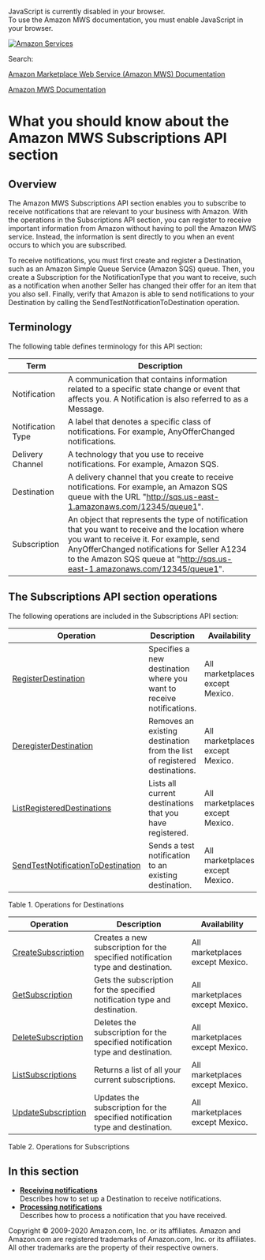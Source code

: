 <div id="MWSDX_noscript">

JavaScript is currently disabled in your browser.  
To use the Amazon MWS documentation, you must enable JavaScript in your
browser.

</div>

<div id="MWSDX_divtop">

[![Amazon
Services](https://images-na.ssl-images-amazon.com/images/G/08/mwsportal/fr_FR/amazonservices.gif "Amazon Services")](http://services.amazon.fr)

<div id="MWSDX_search">

<span id="MWSDX_searchlbl">Search:</span>

</div>

  
<span id="MWSDX_titlebar">[Amazon Marketplace Web Service (Amazon MWS)
Documentation](https://developer.amazonservices.fr/gp/mws/docs.html)</span>

</div>

<div id="MWSDX_divbottom">

<div id="MWSDX_divleft">

<div id="MWSDX_toc">

</div>

</div>

<div id="MWSDX_divright">

<div id="MWSDX_content">

<span id="MWSDX_breadcrumbs">[Amazon MWS
Documentation](https://developer.amazonservices.fr/gp/mws/docs.html)</span>

<div id="Subscriptions_Overview" class="nested0">

What you should know about the Amazon MWS Subscriptions API section
===================================================================

<div class="body">

<div class="section">

Overview
--------

The <span class="ph">Amazon MWS</span> <span class="ph">Subscriptions
API section</span> enables you to subscribe to receive notifications
that are relevant to your business with Amazon. With the operations in
the <span class="ph">Subscriptions API section</span>, you can register
to receive important information from Amazon without having to poll the
<span class="ph">Amazon MWS</span> service. Instead, the information is
sent directly to you when an event occurs to which you are subscribed.

To receive notifications, you must first create and register a <span
class="keyword parmname">Destination</span>, such as an Amazon Simple
Queue Service (Amazon SQS) queue. Then, you create a <span
class="keyword parmname">Subscription</span> for the <span
class="keyword parmname">NotificationType</span> that you want to
receive, such as a notification when another Seller has changed their
offer for an item that you also sell. Finally, verify that Amazon is
able to send notifications to your <span
class="keyword parmname">Destination</span> by calling the <span
class="keyword apiname">SendTestNotificationToDestination</span>
operation.

</div>

<div class="section">

Terminology
-----------

The following table defines terminology for this API section:

</div>

<div class="tablenoborder">

| Term                                            | Description                                                                                                                                                                                                                                                                                                     |
|-------------------------------------------------|-----------------------------------------------------------------------------------------------------------------------------------------------------------------------------------------------------------------------------------------------------------------------------------------------------------------|
| <span class="dfn term">Notification</span>      | A communication that contains information related to a specific state change or event that affects you. A <span class="dfn term">Notification</span> is also referred to as a <span class="dfn term">Message</span>.                                                                                            |
| <span class="dfn term">Notification Type</span> | A label that denotes a specific class of notifications. For example, <span class="keyword parmname">AnyOfferChanged</span> notifications.                                                                                                                                                                       |
| <span class="dfn term">Delivery Channel</span>  | A technology that you use to receive notifications. For example, Amazon SQS.                                                                                                                                                                                                                                    |
| <span class="dfn term">Destination</span>       | A delivery channel that you create to receive notifications. For example, an Amazon SQS queue with the URL "http://sqs.us-east-1.amazonaws.com/12345/queue1".                                                                                                                                                   |
| <span class="dfn term">Subscription</span>      | An object that represents the type of notification that you want to receive and the location where you want to receive it. For example, send <span class="keyword parmname">AnyOfferChanged</span> notifications for Seller A1234 to the Amazon SQS queue at "http://sqs.us-east-1.amazonaws.com/12345/queue1". |

</div>

<div id="Subscriptions_Overview__RecommendationsOperations"
class="section">

The <span class="ph">Subscriptions API section</span> operations
----------------------------------------------------------------

The following operations are included in the <span
class="ph">Subscriptions API section</span>:

<div class="tablenoborder">

| Operation                                                                                                                                                                       | Description                                                                                       | Availability                                            |
|---------------------------------------------------------------------------------------------------------------------------------------------------------------------------------|---------------------------------------------------------------------------------------------------|---------------------------------------------------------|
| <a href="Subscriptions_RegisterDestination.md" class="xref" title="Specifies a new destination where you want to receive notifications.">RegisterDestination</a>              | <span class="ph">Specifies a new destination where you want to receive notifications.</span>      | <span class="ph">All marketplaces except Mexico.</span> |
| <a href="Subscriptions_DeregisterDestination.md" class="xref" title="Removes an existing destination from the list of registered destinations.">DeregisterDestination</a>     | <span class="ph">Removes an existing destination from the list of registered destinations.</span> | <span class="ph">All marketplaces except Mexico.</span> |
| <a href="Subscriptions_ListRegisteredDestinations.md" class="xref" title="Lists all current destinations that you have registered.">ListRegisteredDestinations</a>            | <span class="ph">Lists all current destinations that you have registered.</span>                  | <span class="ph">All marketplaces except Mexico.</span> |
| <a href="Subscriptions_SendTestNotificationToDestination.md" class="xref" title="Sends a test notification to an existing destination.">SendTestNotificationToDestination</a> | <span class="ph">Sends a test notification to an existing destination.</span>                     | <span class="ph">All marketplaces except Mexico.</span> |

<span class="tablecap">Table 1. Operations for Destinations</span>

</div>

<div class="tablenoborder">

| Operation                                                                                                                                                                   | Description                                                                                             | Availability                                            |
|-----------------------------------------------------------------------------------------------------------------------------------------------------------------------------|---------------------------------------------------------------------------------------------------------|---------------------------------------------------------|
| <a href="Subscriptions_CreateSubscription.md" class="xref" title="Creates a new subscription for the specified notification type and destination.">CreateSubscription</a> | <span class="ph">Creates a new subscription for the specified notification type and destination.</span> | <span class="ph">All marketplaces except Mexico.</span> |
| <a href="Subscriptions_GetSubscription.md" class="xref" title="Gets the subscription for the specified notification type and destination.">GetSubscription</a>            | <span class="ph">Gets the subscription for the specified notification type and destination.</span>      | <span class="ph">All marketplaces except Mexico.</span> |
| <a href="Subscriptions_DeleteSubscription.md" class="xref" title="Deletes the subscription for the specified notification type and destination.">DeleteSubscription</a>   | <span class="ph">Deletes the subscription for the specified notification type and destination.</span>   | <span class="ph">All marketplaces except Mexico.</span> |
| <a href="Subscriptions_ListSubscriptions.md" class="xref" title="Returns a list of all your current subscriptions.">ListSubscriptions</a>                                 | <span class="ph">Returns a list of all your current subscriptions.</span>                               | <span class="ph">All marketplaces except Mexico.</span> |
| <a href="Subscriptions_UpdateSubscription.md" class="xref" title="Updates the subscription for the specified notification type and destination.">UpdateSubscription</a>   | <span class="ph">Updates the subscription for the specified notification type and destination.</span>   | <span class="ph">All marketplaces except Mexico.</span> |

<span class="tablecap">Table 2. Operations for Subscriptions</span>

</div>

</div>

</div>

<div class="related-links">

In this section
---------------

-   **[Receiving
    notifications](../subscriptions/Subscriptions_ReceivingNotifications.md)**  
    Describes how to set up a <span
    class="keyword parmname">Destination</span> to receive
    notifications.
-   **[Processing
    notifications](../subscriptions/Subscriptions_ProcessingNotifications.md)**  
    Describes how to process a notification that you have received.

</div>

</div>

<div id="MWSDX_footer">

Copyright © 2009-2020 Amazon.com, Inc. or its affiliates. Amazon and
Amazon.com are registered trademarks of Amazon.com, Inc. or its
affiliates. All other trademarks are the property of their respective
owners.

</div>

</div>

</div>

<div style="clear: both;">

</div>

</div>
